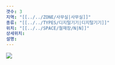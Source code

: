 ```yaml
---
갯수: 3
지역: "[[../../ZONE/사무실|사무실]]"
종류: "[[../../TYPES/디지털기기|디지털기기]]"
위치: "[[../../SPACE/철재장/N|N]]"
상세위치: 
설명:
---
```

![](http://192.168.50.22/devices/240608_IMG_0213.jpg)